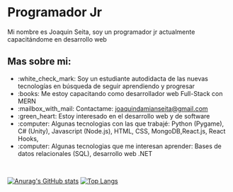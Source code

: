 
<h1>Programador Jr</h1>

Mi nombre es Joaquin Seita, soy un programador jr actualmente capacitándome en desarrollo web

<h2>Mas sobre mi:</h2>

<ul>
<li>:white_check_mark: Soy un estudiante autodidacta de las nuevas tecnologías en búsqueda de seguir aprendiendo y progresar</li>
<li>:books: Me estoy capacitando como desarrollador web Full-Stack con MERN</li>
<li>:mailbox_with_mail: Contactame: <a href="mailto:joaquindamianseita@gmail.com">joaquindamianseita@gmail.com</a></li>
<li>:green_heart: Estoy interesado en el desarrollo web y de software</li>
<li>:computer: Algunas tecnologias con las que trabajé: Python (Pygame), C# (Unity), Javascript (Node.js), HTML, CSS, MongoDB,React.js, React Hooks,</li>
<li>:computer: Algunas tecnologias que me interesan aprender: Bases de datos relacionales (SQL), desarrollo web .NET</li>
</ul><br>

[![Anurag's GitHub stats](https://github-readme-stats.vercel.app/api?username=JoaquinDamianSeita&theme=react)](https://github.com/anuraghazra/github-readme-stats)
[![Top Langs](https://github-readme-stats.vercel.app/api/top-langs/?username=JoaquinDamianSeita&layout=compact&theme=react)](https://github.com/anuraghazra/github-readme-stats)
